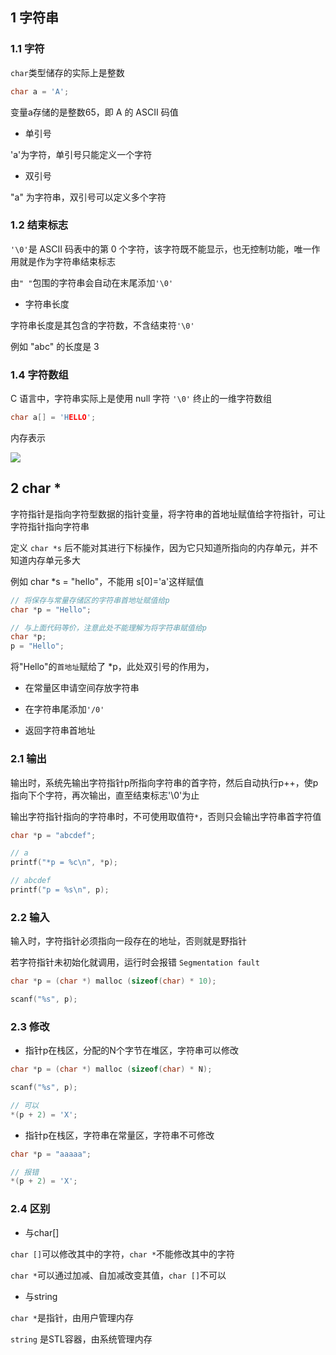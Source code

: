 <!--
 * @Description: 
 * @Version: 1.0
 * @Author: DaLao
 * @Email: dalao_li@163.com
 * @Date: 2021-11-13 23:31:24
 * @LastEditors: dalao
 * @LastEditTime: 2022-04-13 21:15:05
-->

## 1 字符串


### 1.1 字符


`char`类型储存的实际上是整数

```c
char a = 'A';
```

变量a存储的是整数65，即 A 的 ASCII 码值

- 单引号

'a'为字符，单引号只能定义一个字符

- 双引号

"a" 为字符串，双引号可以定义多个字符


### 1.2 结束标志

`'\0'`是 ASCII 码表中的第 0 个字符，该字符既不能显示，也无控制功能，唯一作用就是作为字符串结束标志

由`" "`包围的字符串会自动在末尾添加`'\0'`


- 字符串长度

字符串长度是其包含的字符数，不含结束符`'\0'`

例如 "abc" 的长度是 3


### 1.4 字符数组

C 语言中，字符串实际上是使用 null 字符 `'\0'` 终止的一维字符数组

```c
char a[] = 'HELLO';
```

内存表示

![](https://cdn.hurra.ltd/img/2022-4-5-2248.svg)



## 2 char \*

字符指针是指向字符型数据的指针变量，将字符串的首地址赋值给字符指针，可让字符指针指向字符串

定义 `char *s` 后不能对其进行下标操作，因为它只知道所指向的内存单元，并不知道内存单元多大

例如 char *s = "hello"，不能用 s[0]='a'这样赋值

```c
// 将保存与常量存储区的字符串首地址赋值给p
char *p = "Hello";

// 与上面代码等价，注意此处不能理解为将字符串赋值给p
char *p;
p = "Hello";
```

将"Hello"的`首地址`赋给了 *p，此处双引号的作用为，

- 在常量区申请空间存放字符串 

- 在字符串尾添加`'/0'`

- 返回字符串首地址


### 2.1 输出

输出时，系统先输出字符指针p所指向字符串的首字符，然后自动执行p++，使p指向下个字符，再次输出，直至结束标志'\0'为止

输出字符指针指向的字符串时，不可使用取值符`*`，否则只会输出字符串首字符值

```c
char *p = "abcdef";

// a
printf("*p = %c\n", *p);

// abcdef
printf("p = %s\n", p);
```


### 2.2 输入


输入时，字符指针必须指向一段存在的地址，否则就是野指针

若字符指针未初始化就调用，运行时会报错 `Segmentation fault`

```c
char *p = (char *) malloc (sizeof(char) * 10);

scanf("%s", p);
```


### 2.3 修改

- 指针p在栈区，分配的N个字节在堆区，字符串可以修改

```c
char *p = (char *) malloc (sizeof(char) * N);

scanf("%s", p);

// 可以
*(p + 2) = 'X';
```

- 指针p在栈区，字符串在常量区，字符串不可修改

```c
char *p = "aaaaa";

// 报错
*(p + 2) = 'X';
```


### 2.4 区别


- 与char[]

`char []`可以修改其中的字符，`char *`不能修改其中的字符

`char *`可以通过加减、自加减改变其值，`char []`不可以


- 与string

`char *`是指针，由用户管理内存

`string` 是STL容器，由系统管理内存